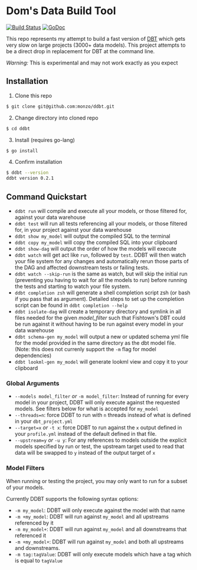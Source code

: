 # Dom's Data Build Tool

[![Build Status](https://travis-ci.org/monzo/ddbt.svg?branch=master)](https://travis-ci.org/monzo/ddbt)
[![GoDoc](https://godoc.org/github.com/monzo/ddbt?status.svg)](https://godoc.org/github.com/monzo/ddbt)

This repo represents my attempt to build a fast version of [DBT](https://www.getdbt.com/) which gets very slow on large 
projects (3000+ data models). This project attempts to be a direct drop in replacement for DBT at the command line.

*Warning:* This is experimental and may not work exactly as you expect

## Installation
1. Clone this repo
```bash
$ git clone git@github.com:monzo/ddbt.git
```

2. Change directory into cloned repo
```bash
$ cd ddbt
```

3. Install (requires go-lang)
```bash
$ go install
```

4. Confirm installation
```bash
$ ddbt --version
ddbt version 0.2.1
```

## Command Quickstart
- `ddbt run` will compile and execute all your models, or those filtered for, against your data warehouse
- `ddbt test` will run all tests referencing all your models, or those filtered for, in your project against your data warehouse
- `ddbt show my_model` will output the compiled SQL to the terminal
- `ddbt copy my_model` will copy the compiled SQL into your clipboard
- `ddbt show-dag` will output the order of how the models will execute
- `ddbt watch` will get act like `run`, followed by `test`. DDBT will then watch your file system for any changes and automatically rerun those parts of the DAG and affected downstream tests or failing tests.
- `ddbt watch --skip-run` is the same as watch, but will skip the initial run (preventing you having to wait for all the models to run) before running the tests and starting to watch your file system.
- `ddbt completion zsh` will generate a shell completion script zsh (or bash if you pass that as argument). Detailed steps to set up the completion script can be found in `ddbt completion --help`
- `ddbt isolate-dag` will create a temporary directory and symlink in all files needed for the given _model_filter_ such that Fishtown's DBT could be run against it without having to be run against every model in your data warehouse
- `ddbt schema-gen my_model` will output a new or updated schema yml file for the model provided in the same directory as the dbt model file. (Note: this does not currenly support the `-m` flag for model dependencies)
- `ddbt lookml-gen my_model` will generate lookml view and copy it to your clipboard

### Global Arguments
- `--models model_filter` _or_ `-m model_filter`: Instead of running for every model in your project, DDBT will only execute against the requested models. See filters below for what is accepted for `my_model`
- `--threads=n`: force DDBT to run with `n`  threads instead of what is defined in your `dbt_project.yml`
- `--target=x` _or_ `-t x`: force DDBT to run against the `x` output defined in your `profile.yml` instead of the default defined in that file.
- `--upstream=y` _or_ `-u y`: For any references to models outside the explicit models specified by run or test, the upstream target used to read that data will be swapped to `y` instead of the output target of `x`  

### Model Filters
When running or testing the project, you may only want to run for a subset of your models.

Currently DDBT supports the following syntax options:
- `-m my_model`: DDBT will only execute against the model with that name
- `-m +my_model`: DDBT will run against `my_model` and all upstreams referenced by it
- `-m my_model+`: DDBT will run against `my_model` and all downstreams that referenced it
- `-m +my_model+`: DDBT will run against `my_model` and both all upstreams and downstreams.
- `-m tag:tagValue`: DDBT will only execute models which have a tag which is equal to `tagValue`
